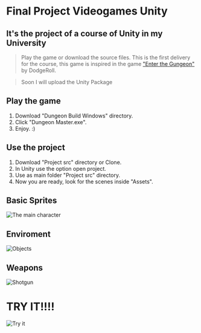# Final Project Videogames Unity

## It's the project of a course of Unity in my University

> Play the game or download the source files. This is the first delivery for the course, this game is inspired in the game ["Enter the Gungeon"](http://dodgeroll.com/gungeon/) by DodgeRoll.

> Soon I will upload the Unity Package

## Play the game

1.  Download "Dungeon Build Windows" directory.
2.  Click "Dungeon Master.exe".
3.  Enjoy. :)

## Use the project

1.  Download "Project src" directory or Clone.
2.  In Unity use the option open project.
3.  Use as main folder "Project src" directory.
4.  Now you are ready, look for the scenes inside "Assets".

## Basic Sprites

![The main character](https://github.com/gdaguilarc/Final-Project-Videogames-Unity/blob/master/Project%20src/Assets/Sprites/rayINaction.png?raw=true 'Ray hero')

## Enviroment

![Objects](https://github.com/gdaguilarc/Final-Project-Videogames-Unity/blob/master/Project%20src/Assets/Sprites/barco.png?raw=true 'Objects')

## Weapons

![Shotgun](https://github.com/gdaguilarc/Final-Project-Videogames-Unity/blob/master/Project%20src/Assets/Sprites/ShotgunRobot.png?raw=true 'Shotgun')

# TRY IT!!!!

![Try it](https://github.com/gdaguilarc/Final-Project-Videogames-Unity/blob/master/Project%20src/Assets/Sprites/win.png?raw=true 'Try it')
